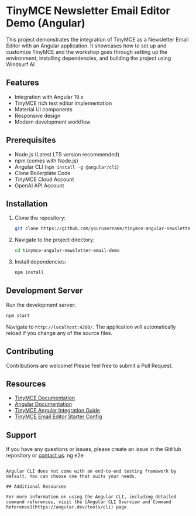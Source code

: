 # TinyMCE Newsletter Email Editor Demo (Angular)

This project demonstrates the integration of TinyMCE as a Newsletter Email Editor with an Angular application. It showcases how to set up and customize TinyMCE and the workshop goes through setting up the environment, installing dependencies, and building the project using Windsurf AI

## Features

- Integration with Angular 19.x
- TinyMCE rich text editor implementation
- Material UI components
- Responsive design
- Modern development workflow

## Prerequisites

- Node.js (Latest LTS version recommended)
- npm (comes with Node.js)
- Angular CLI (`npm install -g @angular/cli`)
- Clone Boilerplate Code
- TinyMCE Cloud Account
- OpenAI API Account

## Installation

1. Clone the repository:
   ```bash
   git clone https://github.com/yourusername/tinymce-angular-newsletter-email-demo.git
   ```

2. Navigate to the project directory:
   ```bash
   cd tinymce-angular-newsletter-email-demo
   ```

3. Install dependencies:
   ```bash
   npm install
   ```

## Development Server

Run the development server:
```bash
npm start
```

Navigate to `http://localhost:4200/`. The application will automatically reload if you change any of the source files.

## Contributing

Contributions are welcome! Please feel free to submit a Pull Request.

## Resources

- [TinyMCE Documentation](https://www.tiny.cloud/docs/?utm_campaign=mlh_devrel_ghw_feb&utm_source=github&utm_medium=referral&utm_term=email-angular-demo)
- [Angular Documentation](https://angular.io/docs)
- [TinyMCE Angular Integration Guide](https://www.tiny.cloud/docs/integrations/angular/?utm_campaign=mlh_devrel_ghw_feb&utm_source=github&utm_medium=referral&utm_term=email-angular-demo)
- [TinyMCE Email Editor Starter Config](https://www.tiny.cloud/solutions/wysiwyg-email-editor/?utm_campaign=mlh_devrel_ghw_feb&utm_source=github&utm_medium=referral&utm_term=email-angular-demo])


## Support

If you have any questions or issues, please create an issue in the GitHub repository or [contact us](https://www.tiny.cloud/contact/?utm_campaign=mlh_devrel_ghw_feb&utm_source=github&utm_medium=referral&utm_term=email-angular-demo).
ng e2e
```

Angular CLI does not come with an end-to-end testing framework by default. You can choose one that suits your needs.

## Additional Resources

For more information on using the Angular CLI, including detailed command references, visit the [Angular CLI Overview and Command Reference](https://angular.dev/tools/cli) page.
